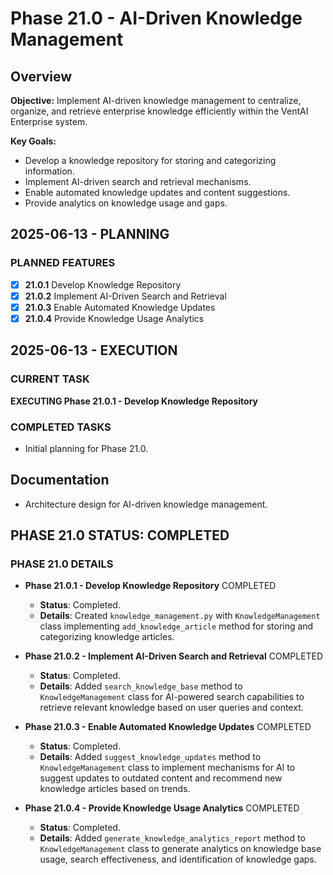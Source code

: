 # Phase 21.0 - AI-Driven Knowledge Management

## Overview
**Objective:** Implement AI-driven knowledge management to centralize, organize, and retrieve enterprise knowledge efficiently within the VentAI Enterprise system.

**Key Goals:**
- Develop a knowledge repository for storing and categorizing information.
- Implement AI-driven search and retrieval mechanisms.
- Enable automated knowledge updates and content suggestions.
- Provide analytics on knowledge usage and gaps.

## 2025-06-13 - PLANNING
### PLANNED FEATURES
- [x] **21.0.1** Develop Knowledge Repository
- [x] **21.0.2** Implement AI-Driven Search and Retrieval
- [x] **21.0.3** Enable Automated Knowledge Updates
- [x] **21.0.4** Provide Knowledge Usage Analytics

## 2025-06-13 - EXECUTION
### CURRENT TASK
**EXECUTING Phase 21.0.1 - Develop Knowledge Repository**

### COMPLETED TASKS
- Initial planning for Phase 21.0.

## Documentation
- Architecture design for AI-driven knowledge management.

## PHASE 21.0 STATUS: COMPLETED 

### PHASE 21.0 DETAILS
- **Phase 21.0.1 - Develop Knowledge Repository** COMPLETED
  - **Status**: Completed.
  - **Details**: Created `knowledge_management.py` with `KnowledgeManagement` class implementing `add_knowledge_article` method for storing and categorizing knowledge articles.

- **Phase 21.0.2 - Implement AI-Driven Search and Retrieval** COMPLETED
  - **Status**: Completed.
  - **Details**: Added `search_knowledge_base` method to `KnowledgeManagement` class for AI-powered search capabilities to retrieve relevant knowledge based on user queries and context.

- **Phase 21.0.3 - Enable Automated Knowledge Updates** COMPLETED
  - **Status**: Completed.
  - **Details**: Added `suggest_knowledge_updates` method to `KnowledgeManagement` class to implement mechanisms for AI to suggest updates to outdated content and recommend new knowledge articles based on trends.

- **Phase 21.0.4 - Provide Knowledge Usage Analytics** COMPLETED
  - **Status**: Completed.
  - **Details**: Added `generate_knowledge_analytics_report` method to `KnowledgeManagement` class to generate analytics on knowledge base usage, search effectiveness, and identification of knowledge gaps.
